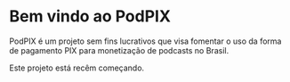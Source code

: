 # Bem vindo ao PodPIX

PodPIX é um projeto sem fins lucrativos que visa fomentar o uso da forma de pagamento PIX para monetização de podcasts no Brasil.

Este projeto está recêm começando.